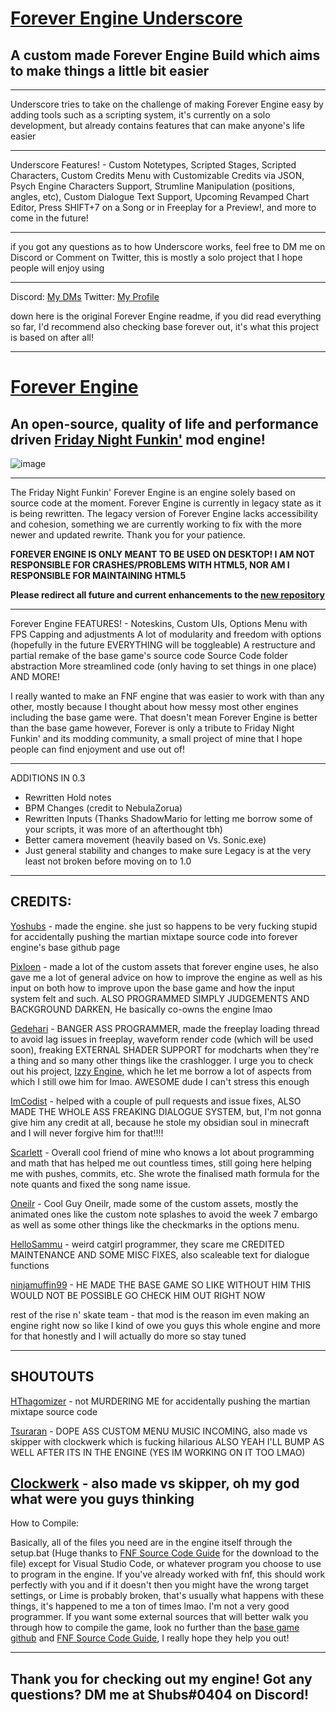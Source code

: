 # [Forever Engine Underscore](https://github.com/BeastlyGhost/Forever-Engine-Underscore)

A custom made Forever Engine Build which aims to make things a little bit easier
----------------------------------------------

----------------------------------------------
Underscore tries to take on the challenge of making Forever Engine easy by adding tools such as a scripting system, it's currently on a solo development, but already contains features that can make anyone's life easier

----------------------------------------------
Underscore Features! -
Custom Notetypes,
Scripted Stages,
Scripted Characters,
Custom Credits Menu with Customizable Credits via JSON,
Psych Engine Characters Support,
Strumline Manipulation (positions, angles, etc),
Custom Dialogue Text Support,
Upcoming Revamped Chart Editor, Press SHIFT+7 on a Song or in Freeplay for a Preview!,
and more to come in the future!

----------------------------------------------
if you got any questions as to how Underscore works, feel free to DM me on Discord or Comment on Twitter, this is mostly a solo project that I hope people will enjoy using

----------------------------------------------
Discord: [My DMs](discordapp.com/users/597124141530742805)
Twitter: [My Profile](https://twitter.com/Fan_de_RPG)

down here is the original Forever Engine readme, if you did read everything so far, I'd recommend also checking base forever out, it's what this project is based on after all!

----------------------------------------------

# [Forever Engine](https://github.com/Yoshubs/FunkinForever)
An open-source, quality of life and performance driven [Friday Night Funkin'](https://www.newgrounds.com/portal/view/770371) mod engine!
----------------------------------------------

![image](https://media.discordapp.net/attachments/916918345255751690/930068118938730526/legacy.png)

----------------------------------------------
The Friday Night Funkin' Forever Engine is an engine solely based on source code at the moment. Forever Engine is currently in legacy state as it is being rewritten. The legacy version of Forever Engine lacks accessibility and cohesion, something we are currently working to fix with the more newer and updated rewrite. Thank you for your patience.

**FOREVER ENGINE IS ONLY MEANT TO BE USED ON DESKTOP! I AM NOT RESPONSIBLE FOR CRASHES/PROBLEMS WITH HTML5, NOR AM I RESPONSIBLE FOR MAINTAINING HTML5**

**Please redirect all future and current enhancements to the [new repository](https://github.com/Yoshubs/FNF-Forever-Engine)**

----------------------------------------------
Forever Engine FEATURES! - 
Noteskins,
Custom UIs,
Options Menu with FPS Capping and adjustments
A lot of modularity and freedom with options (hopefully in the future EVERYTHING will be toggleable)
A restructure and partial remake of the base game's source code
Source Code folder abstraction
More streamlined code (only having to set things in one place)
AND MORE!

I really wanted to make an FNF engine that was easier to work with than any other, mostly because I thought about how messy most other engines including the base game were. That doesn't mean Forever Engine is better than the base game however, Forever is only a tribute to Friday Night Funkin' and its modding community, a small project of mine that I hope people can find enjoyment and use out of!

----------------------------------------------

ADDITIONS IN 0.3

- Rewritten Hold notes 
- BPM Changes (credit to NebulaZorua)
- Rewritten Inputs (Thanks ShadowMario for letting me borrow some of your scripts, it was more of an afterthought tbh)
- Better camera movement (heavily based on Vs. Sonic.exe)
- Just general stability and changes to make sure Legacy is at the very least not broken before moving on to 1.0

----------------------------------------------
CREDITS:
----------------------------------------------

[Yoshubs](https://github.com/Yoshubs) - made the engine. she just so happens to be very fucking stupid for accidentally pushing the martian mixtape source code into forever engine's base github page

[Pixloen](https://github.com/PixlJacket) - made a lot of the custom assets that forever engine uses, he also gave me a lot of general advice on how to improve the engine as well as his input on both how to improve upon the base game and how the input system felt and such. ALSO PROGRAMMED SIMPLY JUDGEMENTS AND BACKGROUND DARKEN, He basically co-owns the engine lmao

[Gedehari](https://github.com/gedehari) - BANGER ASS PROGRAMMER, made the freeplay loading thread to avoid lag issues in freeplay, waveform render code (which will be used soon), freaking EXTERNAL SHADER SUPPORT for modcharts when they're a thing and so many other things like the crashlogger. I urge you to check out his project, [Izzy Engine](https://github.com/gedehari/IzzyEngine), which he let me borrow a lot of aspects from which I still owe him for lmao. AWESOME dude I can't stress this enough

[ImCodist](https://github.com/ImCodist) - helped with a couple of pull requests and issue fixes, ALSO MADE THE WHOLE ASS FREAKING DIALOGUE SYSTEM, but, I'm not gonna give him any credit at all, because he stole my obsidian soul in minecraft and I will never forgive him for that!!!!

[Scarlett](https://github.com/SomeKitten) - Overall cool friend of mine who knows a lot about programming and math that has helped me out countless times, still going here helping me with pushes, commits, etc. She wrote the finalised math formula for the note quants and fixed the song name issue.

[Oneilr](https://oneilr.newgrounds.com/) - Cool Guy Oneilr, made some of the custom assets, mostly the animated ones like the custom note splashes to avoid the week 7 embargo as well as some other things like the checkmarks in the options menu.

[HelloSammu](https://github.com/hellosammu) - weird catgirl programmer, they scare me
CREDITED MAINTENANCE AND SOME MISC FIXES, also scaleable text for dialogue functions

[ninjamuffin99](https://ninjamuffin99.newgrounds.com/) - HE MADE THE BASE GAME SO LIKE WITHOUT HIM THIS WOULD NOT BE POSSIBLE GO CHECK HIM OUT RIGHT NOW

rest of the rise n' skate team - that mod is the reason im even making an engine right now so like I kind of owe you guys this whole engine and more for that honestly and I will actually do more so stay tuned

----------------------------------------------
SHOUTOUTS
----------------------------------------------
[HThagomizer](https://github.com/HThagomizer) - not MURDERING ME for accidentally pushing the martian mixtape source code

[Tsuraran](https://twitter.com/_Tsuraran) - DOPE ASS CUSTOM MENU MUSIC INCOMING, also made vs skipper with clockwerk which is fucking hilarious ALSO YEAH I'LL BUMP AS WELL AFTER ITS IN THE ENGINE (YES IM WORKING ON IT TOO LMAO)

[Clockwerk](https://twitter.com/ClockwerkSmurf) - also made vs skipper, oh my god what were you guys thinking
----------------------------------------------
How to Compile:

Basically, all of the files you need are in the engine itself through the setup.bat (Huge thanks to [FNF Source Code Guide](https://gamebanana.com/tuts/13798) for the download to the file) except for Visual Studio Code, or whatever program you choose to use to program in the engine. If you've already worked with fnf, this should work perfectly with you and if it doesn't then you might have the wrong target settings, or Lime is probably broken, that's usually what happens with these things, it's happened to me a ton of times lmao. I'm not a very good programmer.
If you want some external sources that will better walk you through how to compile the game, look no further than the [base game github](https://github.com/ninjamuffin99/Funkin) and [FNF Source Code Guide](https://gamebanana.com/tuts/13798), I really hope they help you out!

----------------------------------------------
Thank you for checking out my engine! Got any questions? DM me at Shubs#0404 on Discord!
----------------------------------------------
